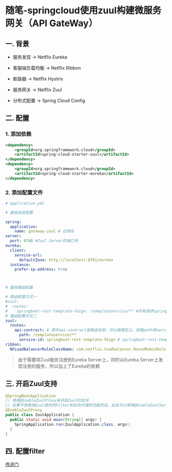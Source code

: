 # 随笔-springcloud使用zuul构建微服务网关（API GateWay）


## 一. 背景
* 服务发现 -> Netflix Eureka

* 客服端负载均衡 -> Netflix Ribbon

* 断路器 -> Netflix Hystrix

* 服务网关 -> Netflix Zuul

* 分布式配置 -> Spring Cloud Config
## 二. 配置
### 1. 添加依赖
```xml
<dependency>
    <groupId>org.springframework.cloud</groupId>
    <artifactId>spring-cloud-starter-zuul</artifactId>
</dependency>
<dependency>
    <groupId>org.springframework.cloud</groupId>
    <artifactId>spring-cloud-starter-eureka</artifactId>
</dependency>
```
### 2. 添加配置文件
```yml
# application.yml

# 基础信息配置

spring:
  application:
    name: gateway-zuul # 应用名
server:
  port: 8768 #Zuul Server的端口号
eureka:
  client:
    service-url:
      defaultZone: http://localhost:8761/eureka
  instance:
    prefer-ip-address: true



# 服务路由配置

# 路由配置方式一
#zuul:
#  routes:
#    springboot-rest-template-feign: /templateservice/** #所有请求springboot-rest-template-feign的请求，都会被拦截，并且转发到templateservice上
# 路由配置方式二
zuul:
  routes:
    api-contract: # 其中api-contract是路由名称，可以随便定义，但是path和service-id需要一一对应
      path: /templateservice/**
      service-id: springboot-rest-template-feign # springboot-rest-template-feign为注册到Eureka上的服务名
ribbon:
  NFLoadBalancerRuleClassName: com.netflix.loadbalancer.RoundRobinRule # 配置服务端负载均衡策略 

```


> 由于需要将Zuul服务注册到Eureka Server上，同时从Eureka Server上发现注册的服务，所以加上了Eureka的依赖

## 三. 开启Zuul支持

```java
@SpringBootApplication
// 使用@EnableZuulProxy来开启Zuul的支持
// 如果不想使用Zuul提供的Filter和反向代理的功能的话，此处可以使用@EnableZuulServer注解
@EnableZuulProxy 
public class ZuulApplication {
  public static void main(String[] args) {
    SpringApplication.run(ZuulApplication.class, args);
  }
}
```

## 四. 配置filter
[传送门](https://blog.csdn.net/liuchuanhong1/article/details/62236793)



<comment/>
